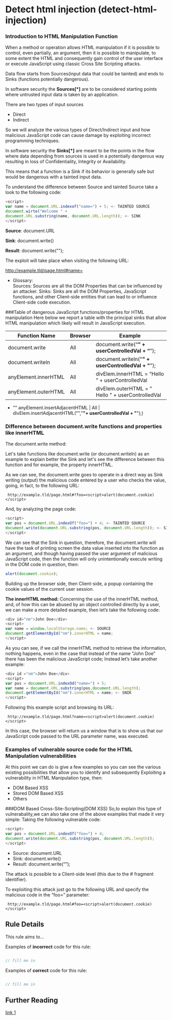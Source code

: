 # Detect html injection (detect-html-injection)
### Introduction to HTML Manipulation Function
When a method or operation allows HTML manipulation if it is possible to control, even partially, an argument, then it is possible to manipulate, to some extent the HTML and consequently gain control of the user interface or execute JavaScript using classic Cross Site Scripting attacks.

Data flow starts from Sources(input data that could be tainted) and ends to Sinks (functions potentially dangerous).

In software security the **Sources[*]** are to be considered starting points where untrusted input data is taken by an application.

There are two types of input sources
* Direct
* Indirect

So we will analyze the various types of Direct/Indirect input and how malicious JavaScript code can cause damage by exploiting incorrect programming techniques.

In software security the **Sinks[*]** are meant to be the points in the flow where data depending from sources is used in a potentially dangerous way resulting in loss of Confidentiality, Integrity or Availability.

This means that a function is a Sink if its behavior is generally safe but would be dangerous with a tainted input data.

To understand the difference between Source and tainted Source take a look to the following code:
```javascript
<script>
var name = document.URL.indexof("name=") + 5; <- TAINTED SOURCE
document.wirte("Welcome " + 
document.URL.substring(name, document.URL.length)); <- SINK
</script>
```
**Source**: document.URL

**Sink**: document.write()

**Result**: document.write("<script>alert(docuemnt.cookie)</script>");

The exploit will take place when visiting the following URL:

   http://example.tld/page.html#name=<script>alert(document.cookie)</script>

* Glossary:  
Sources: Sources are all the DOM Properties that can be influenced by an attacker. 
Sinks: Sinks are all the DOM Properties, JavaScript functions, and other Client-side entities that can lead to or influence Client-side code execution. 

###Table of dangerous JavaScript functions/properties for HTML manipulation
 Here below we report a table with the principal sinks that allow HTML manipulation which likely will result in JavaScript execution.

Function Name | Browser | Example
------------- | ------- | -------
document.write | All | document.write(“<b>” + userControlledVal + “</b>”);
document.writeln | All | document.writeln("<b>" + userControlledVal + "</b>");
anyElement.innerHTML | All | divElem.innerHTML = “Hello ” + userControlledVal
anyElement.outerHTML | All | divElem.outerHTML =  "<div>Hello " + userControlledVal
+ "</div>"
anyElement.insertAdjacentHTML | All | divElem.insertAdjacentHTML("","<b>"+ userControlledVal + "</b>");)

### Difference between document.write functions and properties like innerHTML
The document.write method: 

Let's take functions like document.write (or document.writeln) as an example to explain better the Sink and let's see the difference between this function and for example, the property innerHTML.

As we can see, the document.write goes to operate in a direct way as Sink writing (output) the malicious code entered by a user who checks the value, going, in fact, to the following URL:  

     http://example.tld/page.html#?foo=<script>alert(document.cookie)</script>

 And, by analyzing the page code: 

```javascript
<script>
var pos = document.URL.indexOf("foo=") + 4; <- TAINTED SOURCE
document.write(document.URL.substring(pos, document.URL.length)); <- SINK
</script>
```
We can see that the Sink in question, therefore, the document.write will have the task of printing screen the data value inserted into the function as an argument, and though having passed the user argument of malicious JavaScript code, then the function will only unintentionally execute writing in the DOM code in question, then:

```javascript
alert(document.cookie);
```

Building up the browser side, then Client-side, a popup containing the cookie values of the current user session.

**The innerHTML method:**
Concerning the use of the innerHTML method, and, of how this can be abused by an object controlled directly by a user, we can make a more detailed example, then let’s take the following code:
```javascript
<div id="nm">John Doe</div>
<script>
var name = window.localStorage.name; <- SOURCE
document.getElementById("nm").innerHTML = name;
</script>
```
As you can see, if we call the innerHTML method to retrieve the information, nothing happens, even in the case that instead of the name "John Doe" there has been the malicious JavaScript code; Instead let’s take another example: 
```javascript
<div id ="nm">John Doe</div>
<script>
var pos = document.URL.indexOd("name=") + 5;
var name = document.URL.substring(pos,document.URL.length);
document.getElementById("nm").innerHTML = name; <- SNIK
</script>
```

Following this example script and browsing its URL:

     http://example.tld/page.html?name=<script>alert(document.cookie)</script>

In this case, the browser will return us a window that is to show us that our JavaScript code passed to the URL parameter name, was executed. 

### Examples of vulnerable source code for the HTML Manipulation vulnerabilities
At this point we can do is give a few examples so you can see the various existing possibilities that allow you to identify and subsequently Exploiting a vulnerability in HTML Manipulation type, then:
* DOM Based XSS
* Stored DOM Based XSS
* Others

###DOM Based Cross-Site-Scripting(DOM XSS)
So,to explain this type of vulnerabality,we can also take one of the above examples that made it very simple:
Taking the following vulnerable code:
```javascript
<script>
var pos = document.URL.indexOf("foo=") + 4;
document.write(document.URL.substring(pos, document.URL.length));
</script>
```
* Source: document.URL
* Sink: document.write()
* Result: document.write(“<script>alert(document.cookie)</script>”); 

The attack is possible to a Client-side level (this due to the # fragment identifier).

To exploiting this attack just go to the following URL and specify the malicious code in the “foo=” parameter:

     http://example.tld/page.html#foo=<script>alert(document.cookie)</script>

## Rule Details

This rule aims to...

Examples of **incorrect** code for this rule:

```js

// fill me in

```

Examples of **correct** code for this rule:

```js

// fill me in

```

## Further Reading
[link 1](http://blog.blueclosure.com/2017/09/javascript-dangerous-functions-part-1.html)

